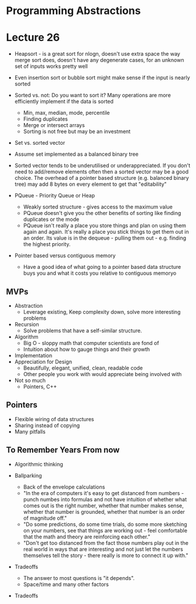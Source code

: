 # Programming Abstractions

# Lecture 26

* Heapsort - is a great sort for nlogn, doesn't use extra space the way merge
  sort does, doesn't have any degenerate cases, for an unknown set of inputs works
pretty well

* Even insertion sort or bubble sort might make sense if the input is nearly
  sorted

* Sorted vs. not: Do you want to sort it?  Many operations are more efficiently implement if
  the data is sorted
  - Min, max, median, mode, percentile
  - Finding duplicates
  - Merge or intersect arrays
  - Sorting is not free but may be an investment

* Set vs. sorted vector

* Assume set implemented as a balanced binary tree
* Sorted vector tends to be underutilised or underappreciated.  If you don't
  need to add/remove elements often then a sorted vector may be a good choice.
The overhead of a pointer based structure (e.g. balanced binary tree) may add
8 bytes on every element to get that "editability" 

* PQueue - Priority Queue or Heap
  - Weakly sorted structure - gives access to the maximum value
  - PQueue doesn't give you the other benefits of sorting like finding
    duplicates or the mode
  - PQueue isn't really a place you store things and plan on using them again
    and again.   It's really a place you stick things to get them out in an
order.  Its value is in the dequeue - pulling them out - e.g. finding the
highest priority.

* Pointer based versus contiguous memory
  - Have a good idea of what going to a pointer based data structure buys you
    and what it costs you relative to contiguous memoryo

## MVPs

* Abstraction
  - Leverage existing, Keep complexity down, solve more interesting problems
* Recursion
  - Solve problems that have a self-similar structure.
* Algorithm
  - Big O - sloppy math that computer scientists are fond of
  - Intuition about how to gauge things and their growth
* Implementation
* Appreciation for Design
  - Beautifully, elegant, unified, clean, readable code 
  - Other people you work with would appreciate being involved with
* Not so much
  - Pointers, C++

## Pointers

* Flexible wiring of data structures
* Sharing instead of copying
* Many pitfalls

## To Remember Years From now

* Algorithmic thinking
* Ballparking
  - Back of the envelope calculations
  - "In the era of computers it's easy to get distanced from numbers - punch
    numbes into formulas and not have intuition of whether what comes out is
the right number, whether that number makes sense, whether that number is
grounded, whether that number is an order of magnitude off."
  - "Do some predictions, do some time trials, do some more sketching on your
    numbers, see that things are working out - feel comfortable that the math
and theory are reinforcing each other."
  - "Don't get too distanced from the fact those numbers play out in the real
    world in ways that are interesting and not just let the numbers themselves
tell the story - there really is more to connect it up with."
* Tradeoffs
  - The answer to most questions is "it depends".
  - Space/time and many other factors

* Tradeoffs

